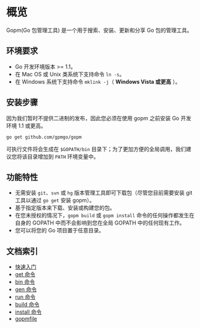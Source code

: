 概览
====

Gopm(Go 包管理工具) 是一个用于搜索、安装、更新和分享 Go 包的管理工具。

## 环境要求

- Go 开发环境版本 >= 1.1。
- 在 Mac OS 或 Unix 类系统下支持命令 `ln -s`。
- 在 Windows 系统下支持命令 `mklink -j`（ **Windows Vista 或更高** ）。

## 安装步骤

因为我们暂时不提供二进制的发布，因此您必须在使用 gopm 之前安装 Go 开发环境 1.1 或更高。

```
go get github.com/gpmgo/gopm
```

可执行文件将会生成在 `$GOPATH/bin` 目录下；为了更加方便的全局调用，我们建议您将该目录增加到 `PATH` 环境变量中。

## 功能特性

- 无需安装 `git`、`svn` 或 `hg` 版本管理工具即可下载包（尽管您目前需要安装 git 工具以通过 `go get` 安装 gopm）。
- 基于指定版本来下载、安装或构建您的包。
- 在您未授权的情况下，`gopm build` 或 `gopm install` 命令的任何操作都发生在自身的 GOPATH 中而不会影响到您在全局 GOPATH 中的任何现有工作。
- 您可以将您的 Go 项目置于任意目录。

## 文档索引

- [快速入门](Quickstart.md)
- [get 命令](get.md)
- [bin 命令](bin.md)
- [gen 命令](gen.md)
- [run 命令](run.md)
- [build 命令](build.md)
- [install 命令](install.md)
- [gopmfile](gopmfile.md)